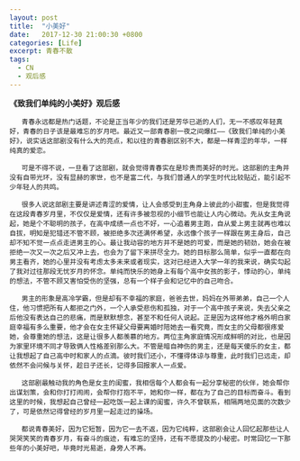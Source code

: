 ```yaml
---
layout: post
title:  "小美好"
date:   2017-12-30 21:00:30 +0800
categories: [Life]
excerpt: 青春不散
tags:
  - CN
  - 观后感
---
```


**《致我们单纯的小美好》观后感**

       青春永远都是热门话题，不论是正当年少的我们还是芳华已逝的人们，无一不感叹年轻真好，青春的日子该是最难忘的岁月吧。最近又一部青春剧一夜之间爆红——《致我们单纯的小美好》，说实话这部剧没有什么大的亮点，和以往的青春剧区别不大，都是一样青涩的年华，一样纯真的爱恋。
       
	   可是不得不说，一旦看了这部剧，就会觉得青春实在是珍贵而美好的时光。这部剧的主角并没有自带光环，没有显赫的家世，也不是富二代，与我们普通人的学生时代比较贴近，能引起不少年轻人的共鸣。
       
	   很多人说这部剧主要是讲述青涩的爱情，让人会感受到主角身上彼此的小甜蜜，但是我觉得在这段青春岁月里，不仅仅是爱情，还有许多被忽视的小细节也能让人内心微动。先从女主角说起，她是个不聪明的孩子，在高中成绩一点也不好，一心追着男主跑，自从爱上男主就再也难以自拔，明知是犯错还不管不顾，被拒绝多次还满怀希望，永远像个孩子一样跟在男主身后，自己却不知不觉一点点走进男主的心。最让我动容的地方并不是她的可爱，而是她的韧劲，她会在被拒绝一次又一次之后又冲上去，也会为了留下来拼尽全力。她的目标那么简单，似乎一直都在向男主看齐，她的心里并没有考虑太多未来或者现实，这对已经进入大学一年的我来说，确实勾起了我对过往那段无忧岁月的怀念。单纯而快乐的她身上有每个高中女孩的影子，悸动的心，单纯的想法，不管不顾又害怕受伤的坚强，总有一个样子会和记忆中的自己吻合。
       
	   男主的形象是高冷学霸，但是却有不幸福的家庭，爸爸去世，妈妈在外带弟弟，自己一个人住，他习惯把所有人都拒之门外，一个人承受悲伤和孤独，对于一个高中孩子来说，失去父亲之后他没有表达自己的悲痛，而是默默想念，甚至不和任何人说起。正是因为这样他才格外明白家庭幸福有多么重要，他才会在女主怀疑父母要离婚时陪她去一看究竟，而女主的父母都很疼爱她，会尊重她的想法，这是让很多人都羡慕的地方。两位主角家庭情况形成鲜明的对比，也是因为家里环境不同才导致俩人性格差别那么大。不管是暗自神伤的男主，还是每天傻乐的女主，都让我想起了自己高中时和家人的点滴。彼时我们还小，不懂得体谅与尊重，此时我们已远走，却依然不会问候与关怀，趁日子还长，记得多回报家人一点爱。
       
	   这部剧最触动我的角色是女主的闺蜜，我相信每个人都会有一起分享秘密的伙伴，她会帮你出谋划策，会和你打打闹闹，会帮你打抱不平，她和你一样，都在为了自己的目标而奋斗。看到这里的时候，我想起自己曾经一起吃饭一起上课的闺蜜，许久不曾联系，相隔两地见面的次数少了，可是依然记得曾经的岁月里一起走过的操场。
       
	   都说青春美好，因为它短暂，因为它一去不返，因为它纯粹，这部剧会让人回忆起那些让人哭哭笑笑的青春岁月，有奋斗的痕迹，有难忘的坚持，还有不愿提及的小秘密。时常回忆一下那些年的小美好吧，毕竟时光易逝，身旁人不再。